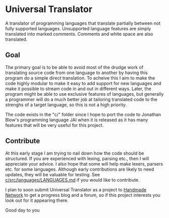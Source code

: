 # Universal Translator
A translator of programming languages that translate partially between not fully supported languages.
Unsupported language features are simply translated into marked comments.
Comments and white space are also translated.

## Goal
The primary goal is to be able to avoid most of the drudge work of translating source code from one language to another by having this program do a simple direct translation. To acheive this I aim to make the code highly modular to make it easy to add support for new languages and make it possible to stream code in and out in different ways. Later, the program might be able to use exclusive features of languages, but generally a programmer will do a much better job at tailoring translated code to the strenghs of a target language, so this is not a high priority.

The code exists in the "c/" folder since I hope to port the code to Jonathan Blow's programming language JAI when it is released as it has many features that will be very useful for this project.

## Contribute
At this early stage I am trying to nail down how the code should be structured. If you are experienced with lexing, parsing etc., then I will appreciate your advice. I also hope that some will help make lexers, parsers etc. for some languages. Although early contributions are likely to need updates, they will be valuable for testing. See [c/src/languages/LANGUAGES.md](c/src/languages/LANGUAGES.md) if you would like to contribute.

I plan to soon submit Universal Translator as a project to [Handmade Network](https://handmade.network/) to get a progress blog and a forum, so if this project interests you look out for it appearing there.

Good day to you